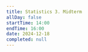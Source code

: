 ```yaml
---
title: Statistics 3. Midterm
allDay: false
startTime: 14:00
endTime: 16:00
date: 2024-12-18
completed: null
---
```

